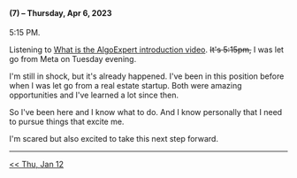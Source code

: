 <br />

#### (7) – Thursday, Apr 6, 2023

5:15 PM.

Listening to [What is the AlgoExpert introduction video](https://www.algoexpert.io/product). ~~It's 5:15pm,~~ I was let go from Meta on Tuesday evening.

I'm still in shock, but it's already happened. I've been in this position before when I was let go from a real estate startup. Both were amazing opportunities and I've learned a lot since then.

So I've been here and I know what to do. And I know personally that I need to pursue things that excite me.

I'm scared but also excited to take this next step forward.

---

<p align="left">
  <a href="https://github.com/B-Salinas/github-should-have-a-blog/blob/main/23/01-12-its-3am.md"> << Thu, Jan 12 </a>
</p>
